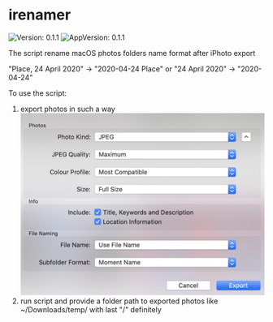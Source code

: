 # irenamer
![Version: 0.1.1](https://img.shields.io/badge/Version-0.1.1-informational?style=flat-square) ![AppVersion: 0.1.1](https://img.shields.io/badge/AppVersion-0.1.1-informational?style=flat-square)

The script rename macOS photos folders name format after iPhoto export

"Place, 24 April 2020" -> "2020-04-24 Place" or
"24 April 2020" -> "2020-04-24"

To use the script:
1) export photos in such a way
![](images/iphoto_export.jpg)
2) run script and provide a folder path to exported photos like ~/Downloads/temp/ with last "/" definitely
